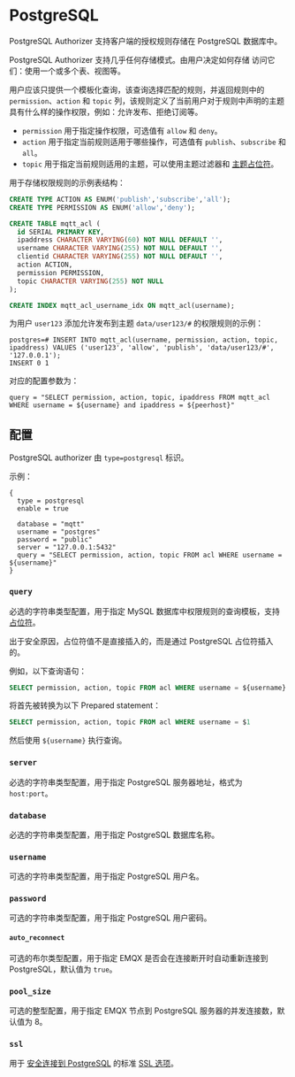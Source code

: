 # PostgreSQL

PostgreSQL Authorizer 支持客户端的授权规则存储在 PostgreSQL 数据库中。

PostgreSQL Authorizer 支持几乎任何存储模式。由用户决定如何存储 访问它们：使用一个或多个表、视图等。

用户应该只提供一个模板化查询，该查询选择匹配的规则，并返回规则中的 `permission`、`action` 和 `topic` 列，该规则定义了当前用户对于规则中声明的主题具有什么样的操作权限，例如：允许发布、拒绝订阅等。

- `permission` 用于指定操作权限，可选值有 `allow` 和 `deny`。
- `action` 用于指定当前规则适用于哪些操作，可选值有 `publish`、`subscribe` 和 `all`。
- `topic` 用于指定当前规则适用的主题，可以使用主题过滤器和 [主题占位符](./authz.md#主题占位符)。

用于存储权限规则的示例表结构：

```sql
CREATE TYPE ACTION AS ENUM('publish','subscribe','all');
CREATE TYPE PERMISSION AS ENUM('allow','deny');

CREATE TABLE mqtt_acl (
  id SERIAL PRIMARY KEY,
  ipaddress CHARACTER VARYING(60) NOT NULL DEFAULT '',
  username CHARACTER VARYING(255) NOT NULL DEFAULT '',
  clientid CHARACTER VARYING(255) NOT NULL DEFAULT '',
  action ACTION,
  permission PERMISSION,
  topic CHARACTER VARYING(255) NOT NULL
);

CREATE INDEX mqtt_acl_username_idx ON mqtt_acl(username);
```

为用户 `user123` 添加允许发布到主题 `data/user123/#` 的权限规则的示例：

```
postgres=# INSERT INTO mqtt_acl(username, permission, action, topic, ipaddress) VALUES ('user123', 'allow', 'publish', 'data/user123/#', '127.0.0.1');
INSERT 0 1
```

对应的配置参数为：

```
query = "SELECT permission, action, topic, ipaddress FROM mqtt_acl WHERE username = ${username} and ipaddress = ${peerhost}"
```

## 配置

PostgreSQL authorizer 由 `type=postgresql` 标识。

示例：

```
{
  type = postgresql
  enable = true

  database = "mqtt"
  username = "postgres"
  password = "public"
  server = "127.0.0.1:5432"
  query = "SELECT permission, action, topic FROM acl WHERE username = ${username}"
}
```

### `query`

必选的字符串类型配置，用于指定 MySQL 数据库中权限规则的查询模板，支持 [占位符](./authz.md#authorizer-配置中的占位符)。

出于安全原因，占位符值不是直接插入的，而是通过 PostgreSQL 占位符插入的。

例如，以下查询语句：

```sql
SELECT permission, action, topic FROM acl WHERE username = ${username}
```

将首先被转换为以下 Prepared statement：

```sql
SELECT permission, action, topic FROM acl WHERE username = $1
```

然后使用 `${username}` 执行查询。

### `server`

必选的字符串类型配置，用于指定 PostgreSQL 服务器地址，格式为 `host:port`。

### `database`

必选的字符串类型配置，用于指定 PostgreSQL 数据库名称。

### `username`

可选的字符串类型配置，用于指定 PostgreSQL 用户名。

### `password`

可选的字符串类型配置，用于指定 PostgreSQL 用户密码。

#### `auto_reconnect`

可选的布尔类型配置，用于指定 EMQX 是否会在连接断开时自动重新连接到 PostgreSQL，默认值为 `true`。


### `pool_size`

可选的整型配置，用于指定 EMQX 节点到 PostgreSQL 服务器的并发连接数，默认值为 8。

### `ssl`

用于 [安全连接到 PostgreSQL](https://www.postgresql.org/docs/current/ssl-tcp.html) 的标准 [SSL 选项](../ssl.md)。
